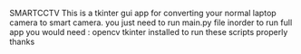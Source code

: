 SMARTCCTV
This is a tkinter gui app for converting your normal laptop camera to smart camera.
you just need to run main.py file inorder to run full app 
you would need :
opencv
tkinter
installed to run these scripts properly
thanks

